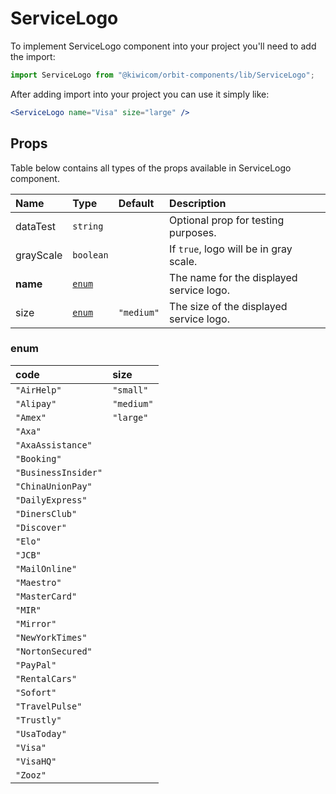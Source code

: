 # ServiceLogo

To implement ServiceLogo component into your project you'll need to add the import:

```jsx
import ServiceLogo from "@kiwicom/orbit-components/lib/ServiceLogo";
```

After adding import into your project you can use it simply like:

```jsx
<ServiceLogo name="Visa" size="large" />
```

## Props

Table below contains all types of the props available in ServiceLogo component.

| Name      | Type            | Default    | Description                              |
| :-------- | :-------------- | :--------- | :--------------------------------------- |
| dataTest  | `string`        |            | Optional prop for testing purposes.      |
| grayScale | `boolean`       |            | If `true`, logo will be in gray scale.   |
| **name**  | [`enum`](#enum) |            | The name for the displayed service logo. |
| size      | [`enum`](#enum) | `"medium"` | The size of the displayed service logo.  |

### enum

| code                | size       |
| :------------------ | :--------- |
| `"AirHelp"`         | `"small"`  |
| `"Alipay"`          | `"medium"` |
| `"Amex"`            | `"large"`  |
| `"Axa"`             |
| `"AxaAssistance"`   |
| `"Booking"`         |
| `"BusinessInsider"` |
| `"ChinaUnionPay"`   |
| `"DailyExpress"`    |
| `"DinersClub"`      |
| `"Discover"`        |
| `"Elo"`             |
| `"JCB"`             |
| `"MailOnline"`      |
| `"Maestro"`         |
| `"MasterCard"`      |
| `"MIR"`             |
| `"Mirror"`          |
| `"NewYorkTimes"`    |
| `"NortonSecured"`   |
| `"PayPal"`          |
| `"RentalCars"`      |
| `"Sofort"`          |
| `"TravelPulse"`     |
| `"Trustly"`         |
| `"UsaToday"`        |
| `"Visa"`            |
| `"VisaHQ"`          |
| `"Zooz"`            |
